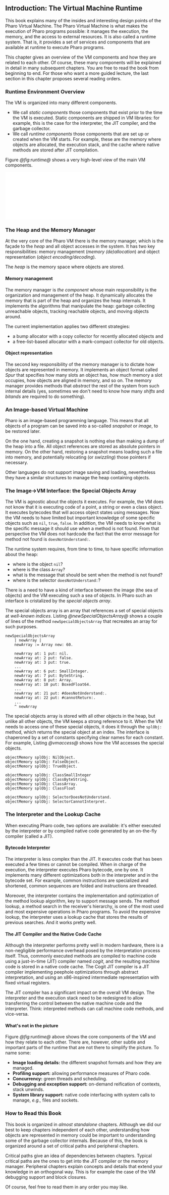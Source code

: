 ## Introduction: The Virtual Machine Runtime

This book explains many of the insides and interesting design points of the Pharo Virtual Machine.
The Pharo Virtual Machine is what makes the execution of Pharo programs possible: it manages the execution, the memory, and the access to external resources. It is also called a runtime system.
That is, it provides a set of services and components that are available at runtime to execute Pharo programs.

This chapter gives an overview of the VM components and how they are related to each other.
Of course, these many components will be explained in detail in many subsequent chapters.
You are free to read the book from beginning to end.
For those who want a more guided lecture, the last section in this chapter proposes several reading orders.

### Runtime Environment Overview

The VM is organized into many different components.
* We call _static components_ those components that exist prior to the time the VM is executed. Static components are shipped in VM libraries: for example, this is the case for the interpreter, the JIT compiler, and the garbage collector.
* We call _runtime components_ those components that are set up or created when the VM starts. For example, these are the memory where objects are allocated, the execution stack, and the cache where native methods are stored after JIT compilation.

Figure *@fig:runtime@* shows a very high-level view of the main VM components.

![Runtime overview. % anchor=fig:runtime](figures/runtime-system.pdf)

### The Heap and the Memory Manager

At the very core of the Pharo VM there is the memory manager, which is the façade to the _heap_ and all object accesses in the system.
It has two key responsibilities: memory management (_memory (de)allocation_) and object representation (_object encoding/decoding_). 


The _heap_ is the memory space where objects are stored.

#### Memory management

The memory manager is _the component_ whose main responsibility is the organization and management of the heap. It dynamically allocates the memory that is part of the heap and organizes the heap internals.
It implements the algorithms that manipulate the heap: garbage collecting unreachable objects, tracking reachable objects, and moving objects around.

The current implementation applies two different strategies:
- a bump allocator with a copy collector for recently allocated objects and 
- a free-list-based allocator with a mark-compact collector for old objects.

#### Object representation
The second key responsibility of the memory manager is to dictate how objects are represented in memory.
It implements an object format called _Spur_ that specifies how many slots an object has, how much memory a slot occupies, how objects are aligned in memory, and so on. 
The memory manager provides methods that _abstract_ the rest of the system from such internal details (yes, sometimes we don't need to know how many _shifts_ and _bitands_ are required to do something).

### An Image-based Virtual Machine

Pharo is an image-based programming language.
This means that all objects of a program can be saved into a so-called _snapshot_ or _image_, to be restored later.

On the one hand, creating a snapshot is nothing else than making a dump of the heap into a file.
All object references are stored as absolute pointers in memory.
On the other hand, restoring a snapshot means loading such a file into memory, and potentially relocating (or _swizzling_) those pointers if necessary.

Other languages do not support image saving and loading, nevertheless they have a similar structures to manage
the heap containing objects.

### The Image->VM Interface: the Special Objects Array

The VM is agnostic about the objects it executes. For example, the VM does not know that it is executing code of a point, a string or even a class object. It executes bytecodes that will access object states using messages. 
Now the VM needs to have limited but important knowledge of some specific objects such as `nil`, `true`, `false`.
In addition, the VM needs to know what is the specific message it should use when a method is not found.
From that perspective the VM does not hardcode the fact that the error message for method not found is `doesNotUnderstand:`. 

The runtime system requires, from time to time, to have specific information about the heap:
- where is the object `nil`?
- where is the class `Array`?
- what is the message that should be sent when the method is not found?
- where is the selector `doesNotUnderstand:`?

There is a need to have a kind of interface between the image (the sea of objects) and the VM executing such a sea of objects. In Pharo such an interface is cristalized by the _special objects array_.

The special objects array is an array that references a set of special objects at _well-known indices_.
Listing *@newSpecialObjectsArray@* shows a couple of lines of the method `newSpecialObjectsArray` that recreates an array for such purposes.

```caption=An excerpt of the special objects array&anchor=newSpecialObjectsArray
newSpecialObjectsArray
	| newArray |
	newArray := Array new: 60.

	newArray at: 1 put: nil.
	newArray at: 2 put: false.
	newArray at: 3 put: true.
	...
	newArray at: 6 put: SmallInteger.
	newArray at: 7 put: ByteString.
	newArray at: 8 put: Array.
	newArray at: 10 put: BoxedFloat64.
	...
	newArray at: 21 put: #doesNotUnderstand:.
	newArray at: 22 put: #cannotReturn:.
	...
	^ newArray
```

The special objects array is stored with all other objects in the heap, but unlike all other objects, the VM keeps a strong reference to it.
When the VM needs to access one of these special objects, it does it through the `splObj:` method, which returns the special object at an index.
The interface is chaperoned by a set of constants specifying clear names for each constant.
For example, Listing *@vmaccess@* shows how the VM accesses the special objects.

```caption=An excerpt of VM accesses to the special objects array&anchor=vmaccess
objectMemory splObj: NilObject.
objectMemory splObj: FalseObject.
objectMemory splObj: TrueObject.

objectMemory splObj: ClassSmallInteger
objectMemory splObj: ClassByteString.
objectMemory splObj: ClassArray.
objectMemory splObj: ClassFloat

objectMemory splObj: SelectorDoesNotUnderstand.
objectMemory splObj: SelectorCannotInterpret.
````

### The Interpreter and the Lookup Cache

When executing Pharo code, two options are available: it's either executed by the interpreter or by compiled native code generated by an on-the-fly compiler (called a JIT).

#### Bytecode Interpreter
The interpreter is less complex than the JIT. It executes code that has been executed a few times or cannot be compiled. When in charge of the execution, the interpreter executes Pharo bytecode, one by one.
It implements many different optimizations both in the interpreter and in the bytecode set.
For example, common instructions are specialized and shortened, common sequences are folded and instructions are threaded.

Moreover, the interpreter contains the implementation and optimization of the method lookup algorithm, key to support message sends.
The method lookup, a method search in the receiver's hierarchy, is one of the most used and most expensive operations in Pharo programs.
To avoid the expensive lookup, the interpreter uses a lookup cache that stores the results of previous searches.
And it works pretty well.

#### The JIT Compiler and the Native Code Cache

Although the interpreter performs pretty well in modern hardware, there is a non-negligible performance overhead posed by the interpretation process itself.
Thus, commonly executed methods are compiled to machine code using a just-in-time (JIT) compiler named _cogit_, and the resulting machine code is stored in a native code cache.
The Cogit JIT compiler is a JIT compiler implementing peephole optimizations through abstract interpretation, and using an x86-inspired intermediate representation with fixed virtual registers.

The JIT compiler has a significant impact on the overall VM design.
The interpreter and the execution stack need to be redesigned to allow transferring the control between the native machine code and the interpreter.
Think: interpreted methods can call machine code methods, and vice-versa.

#### What's not in the picture

Figure *@fig:runtime@* above shows the core components of the VM and how they relate to each other.
There are, however, other subtle and important parts of the runtime that are not there to simplify the picture.
To name some:
- **Image loading details:** the different snapshot formats and how they are managed.
- **Profiling support:** allowing performance measures of Pharo code.
- **Concurrency:** green threads and scheduling.
- **Debugging and exception support:** on-demand reification of contexts, stack unwinds.
- **System library support:** native code interfacing with system calls to manage, _e.g.,_ files and sockets.

### How to Read this Book

This book is organized in _almost standalone_ chapters.
Although we did our best to keep chapters independent of each other, understanding how objects are represented in memory could be important to understanding some of the garbage collector internals.
Because of this, the book is organized around a set of critical paths and peripheral chapters.

Critical paths give an idea of dependencies between chapters.
Typical critical paths are the ones to get into the JIT compiler or the memory manager.
Peripheral chapters explain concepts and details that extend your knowledge in an orthogonal way.
This is for example the case of the VM debugging support and block closures.

Of course, feel free to read them in any order you may like.